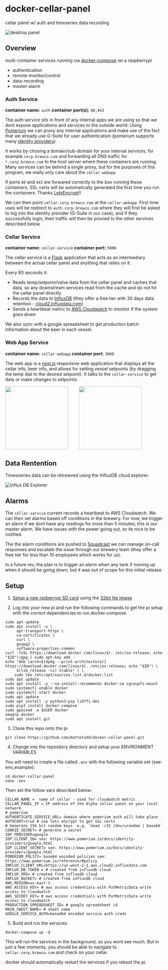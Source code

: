 # docker-cellar-panel

cellar panel w/ auth and timeseries data recording

![desktop panel](https://github.com/mattotodd/docker-cellar-panel/blob/main/docs/img/desktop_screenshot.png?raw=true)

## Overview

multi-container services running via [docker-compose](https://docs.docker.com/compose/) on a raspberrypi

* authentication
* remote monitor/control
* data-recording
* master-alarm

### Auth Service

**container name:** `auth`
**container port(s):** `80,443`

The auth service sits in front of any internal apps we are using so that we dont expose applications and services to the outside world. Using [Pomerium](https://www.pomerium.com/) we can proxy any internal applications and make use of the fact that we already use G-Suite for user authentication (pomerium supports many [identity providers](https://www.pomerium.io/docs/identity-providers/)).


It works by chosing a domain/sub-domain for your internal services, for example `corp.brewco.com` and forwarding all DNS traffic for `*.corp.brewco.com` to the host server where these containers are running. Many services can be behind a single proxy, but for the purposes of this program, we really only care about the `cellar-webapp`

If ports `80` and `443` are forwared correctly to the box running these containers, SSL certs will be automatically generated the first time you run the containers. Thanks [LetsEncrypt](https://letsencrypt.org/)!!

We can then point `cellar.corp.brewco.com` at the `cellar-webapp`. First time uses will be redirect to `auth.corp.brewco.com` where they will first be asked to log into the identity provider (G-Suite in our case), and if they successfully login, their traffic will then be proxied to the other services described below.


### Cellar Service

**container name:** `cellar-service`
**container port:** `5000`

The cellar service is a [Flask](https://flask.palletsprojects.com/en/1.1.x/quickstart/) application that acts as an intermediary between the actual cellar panel and anything that relies on it. 

Every 60 seconds it:
- Reads temp/setpoint/valve data from the cellar panel and caches that data, so any downstream services read from the cache and do not hit the cellar panel directly.
- Records the data to [InfluxDB](https://www.influxdata.com/) (they offer a free tier with 30 days data retention - [cloud2.influxdata.com](https://cloud2.influxdata.com))
- Sends a heartbeat metric to [AWS Cloudwatch](https://aws.amazon.com/cloudwatch/) to monitor if the system goes down

We also sync with a google spreadsheet to get production batch information about the beer in each vessel.

### Web App Service

**container name:** `cellar-webapp`
**container port:** `3000`

The web app is a [next.js](https://nextjs.org/) responsive web application that displays all the cellar info, beer info, and allows for setting vessel setpoints (by dragging the temp dial to the desired setpoint). It talks to the `cellar-service` to get data or make changes to setpoints.

<img src="https://github.com/mattotodd/docker-cellar-panel/blob/main/docs/img/mobile_screenshot.jpeg?raw=true" width="200"><span>&nbsp;&nbsp;&nbsp;&nbsp;&nbsp;&nbsp;&nbsp;&nbsp;&nbsp;</span><img src="https://github.com/mattotodd/docker-cellar-panel/blob/main/docs/img/mobile_screenshot_2.JPG?raw=true" width="200">

## Data Rentention

Timesseries data can be retreieved using the InfluxDB cloud explorer.

![Influx DB Explorer](https://github.com/mattotodd/docker-cellar-panel/blob/main/docs/img/InfluxDB_Explorer.png?raw=true)


## Alarms

The `cellar-servcie` current records a heartbeat to AWS Cloudwatch. We can then set alarms based off conditions in the brewery. For now, we trigger an alarm if we dont have any readings for more than 5 minutes; this is our master alarm. We have issues with the power going out, so its nice to be notified.

The the alarm conditions are pushed to [Squadcast](https://www.squadcast.com/) we can manage on-call responses and escalate the issue through our brewery team (they offer a free tier for less than 10 employees which works for us).

In a future rev, the plan is to trigger an alarm when any tank if moving up when it should be going down, but it was out of scope for this initial release.


## Setup 

1. [Setup a new rasberrypi SD card](https://www.raspberrypi.org/documentation/installation/installing-images/) using the [32bit lite image](https://www.raspberrypi.org/downloads/raspberry-pi-os/)

2. Log into your new pi and run the following commands to get the pi setup with the correct dependencies to run docker-compose.

```
sudo apt update
sudo apt install -y \
     apt-transport-https \
     ca-certificates \
     curl \
     gnupg2 \
     software-properties-common
curl -fsSL https://download.docker.com/linux/$(. /etc/os-release; echo "$ID")/gpg | sudo apt-key add -
echo "deb [arch=$(dpkg --print-architecture)] https://download.docker.com/linux/$(. /etc/os-release; echo "$ID") \
     $(lsb_release -cs) stable" | \
    sudo tee /etc/apt/sources.list.d/docker.list
sudo apt update
sudo apt install -y --no-install-recommends docker-ce cgroupfs-mount
sudo systemctl enable docker
sudo systemctl start docker
sudo apt update
sudo apt install -y python3-pip libffi-dev
sudo pip3 install docker-compose
sudo gpasswd -a $USER docker
newgrp docker
sudo apt install git
```

3. Clone this repo onto the pi

```
git clone https://github.com/mattotodd/docker-cellar-panel.git
```

4. Change into the repository directory and setup your ENVIRONMENT VARIABLES

You will need to create a file called `.env` with the following variable set (see: env_example):

```
cd docker-cellar-panel
nano .env
```

Then set the follow vars described below:

```
CELLAR_NAME =  name of cellar - used for cloudwatch metric
CELLAR_PANEL_IP = IP address of the Alpha cellar panel on your local network
# pomerium
AUTHENTICATE_SERVICE_URL= domain where pomerium auth will take place
AUTOCERT=true # use lets encrypt to get SSL certs
# Generate 256 bit random keys  e.g. `head -c32 /dev/urandom | base64`
COOKIE_SECRET= # generate a secret
IDP_PROVIDER=google
IDP_CLIENT_ID= see: https://www.pomerium.io/docs/identity-providers/google.html
IDP_CLIENT_SECRET= see: https://www.pomerium.io/docs/identity-providers/google.html
POMERIUM_POLICY= base64 encoded policies see: https://www.pomerium.io/reference/#policy
INFLUX_CLIENT_URL=https://us-west-2-1.aws.cloud2.influxdata.com
INFLUX_DB_TOKEN = # created from influxdb cloud
INFLUX_ORG= # created from influxdb cloud
INFLUX_BUCKET= # created from influxdb cloud
AWS_REGION=us-east-1
AWS_ACCESS_KEY= # aws access credentials with PutMetricData write access to cloudwatch
AWS_SECRET_KEY= # aws access credentials with PutMetricData write access to cloudwatch
PRODUCTION_SPREADSHEET_ID= # google spreadsheet id
MAIN_SHEET_NAME= # sheet name
GOOGLE_SERVICE_AUTH=based64 encoded service auth creds
```

5. Build and run the services:
```
docker-compose up -d
```
This will run the services in the background, so you wont see much.  But in just a few moments, you should be able to navigate to `cellar.corp.brewco.com` and check on your cellar.

docker should automatically restart the services if you reboot the pi.


